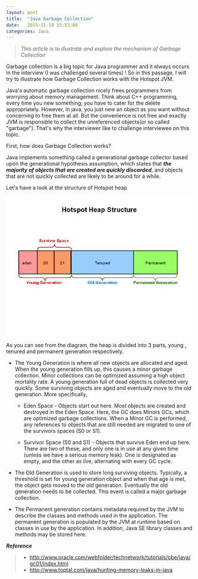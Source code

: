 ```yaml
---
layout: post
title:  "Java Garbage Collection"
date:   2015-11-10 15:53:00
categories: Java
---
```


> *This article is to illustrate and explore the mechanism of Garbage Collection*

Garbage collection is a big topic for Java programmer and it always occurs in the interview (I was challenged several times) ! So in this passage, I will try to illustrate how Garbage Collection works with the Hotspot JVM.

Java's automatic garbage collection nicely frees programmers from worrying about memory management. Think about C++ programming, every time you new something, you have to cater for the delete appropriately. However, in java, you just new an object as you want without concerning to free them at all. But the convenience is not free and exactly JVM is responsible to collect the unreferenced objects(or so called "garbage"). That's why the interviewer like to challenge interviewee on this topic.

First, how does Garbage Collection works?

Java implements something called a generational garbage collector based upon the generational hypothesis assumption, which states that ***the majority of objects that are created are quickly discarded***, and objects that are not quickly collected are likely to be around for a while.

Let's have a look at the structure of Hotspot heap

![Alt text](/resources/Slide5.PNG)

As you can see from the diagram, the heap is divided into 3 parts, young , tenured and permanent generation respectively.

* The Young Generation is where all new objects are allocated and aged. When the young generation fills up, this causes a minor garbage collection. Minor collections can be optimized assuming a high object mortality rate. A young generation full of dead objects is collected very quickly. Some surviving objects are aged and eventually move to the old generation. More specifically,

  * Eden Space - Objects start out here. Most objects are created and destroyed in the Eden Space. Here, the GC does Minors GCs, which are optimized garbage collections. When a Minor GC is performed, any references to objects that are still needed are migrated to one of the survivors spaces (S0 or S1).

  * Survivor Space (S0 and S1) - Objects that survive Eden end up here. There are two of these, and only one is in use at any given time (unless we have a serious memory leak). One is designated as empty, and the other as live, alternating with every GC cycle.

* The Old Generation is used to store long surviving objects. Typically, a threshold is set for young generation object and when that age is met, the object gets moved to the old generation. Eventually the old generation needs to be collected. This event is called a major garbage collection.

* The Permanent generation contains metadata required by the JVM to describe the classes and methods used in the application. The permanent generation is populated by the JVM at runtime based on classes in use by the application. In addition, Java SE library classes and methods may be stored here.

***Reference***
>* http://www.oracle.com/webfolder/technetwork/tutorials/obe/java/gc01/index.html
>* http://www.toptal.com/java/hunting-memory-leaks-in-java
